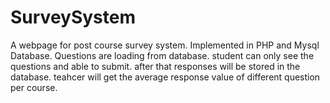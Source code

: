 # SurveySystem
A webpage for post course survey system. Implemented in PHP and Mysql Database. Questions are loading from database. student can only see the questions and able to submit.
after that responses will be stored in the database. teahcer will get the average response value of different question per course.


